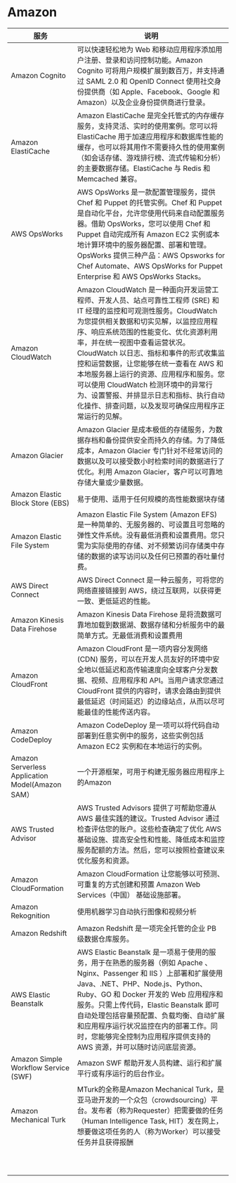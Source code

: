 # Amazon
|服务|说明|
| ------ | ------ |
|Amazon Cognito|可以快速轻松地为 Web 和移动应用程序添加用户注册、登录和访问控制功能。Amazon Cognito 可将用户规模扩展到数百万，并支持通过 SAML 2.0 和 OpenID Connect 使用社交身份提供商（如 Apple、Facebook、Google 和 Amazon）以及企业身份提供商进行登录。 |
|Amazon ElastiCache|Amazon ElastiCache 是完全托管式的内存缓存服务，支持灵活、实时的使用案例。您可以将 ElastiCache 用于加速应用程序和数据库性能的缓存，也可以将其用作不需要持久性的使用案例（如会话存储、游戏排行榜、流式传输和分析）的主要数据存储。ElastiCache 与 Redis 和 Memcached 兼容。|
|AWS OpsWorks|AWS OpsWorks 是一款配置管理服务，提供 Chef 和 Puppet 的托管实例。Chef 和 Puppet 是自动化平台，允许您使用代码来自动配置服务器。借助 OpsWorks，您可以使用 Chef 和 Puppet 自动完成所有 Amazon EC2 实例或本地计算环境中的服务器配置、部署和管理。OpsWorks 提供三种产品：AWS Opsworks for Chef Automate、AWS OpsWorks for Puppet Enterprise 和 AWS OpsWorks Stacks。|
|Amazon CloudWatch|Amazon CloudWatch 是一种面向开发运营工程师、开发人员、站点可靠性工程师 (SRE) 和 IT 经理的监控和可观测性服务。CloudWatch 为您提供相关数据和切实见解，以监控应用程序、响应系统范围的性能变化、优化资源利用率，并在统一视图中查看运营状况。CloudWatch 以日志、指标和事件的形式收集监控和运营数据，让您能够在统一查看在 AWS 和本地服务器上运行的资源、应用程序和服务。您可以使用 CloudWatch 检测环境中的异常行为、设置警报、并排显示日志和指标、执行自动化操作、排查问题，以及发现可确保应用程序正常运行的见解。|
|Amazon Glacier|Amazon Glacier 是成本极低的存储服务，为数据存档和备份提供安全而持久的存储。为了降低成本，Amazon Glacier 专门针对不经常访问的数据以及可以接受数小时检索时间的数据进行了优化。利用 Amazon Glacier，客户可以可靠地存储大量或少量数据。|
|Amazon Elastic Block Store (EBS)|易于使用、适用于任何规模的高性能数据块存储|
|Amazon Elastic File System|Amazon Elastic File System (Amazon EFS) 是一种简单的、无服务器的、可设置且可忽略的弹性文件系统。没有最低消费和设置费用。您只需为实际使用的存储、对不频繁访问存储类中存储的数据的读写访问以及任何已预置的吞吐量付费。|
|AWS Direct Connect|AWS Direct Connect 是一种云服务，可将您的网络直接链接到 AWS，绕过互联网，以获得更一致、更低延迟的性能。|
|Amazon Kinesis Data Firehose|Amazon Kinesis Data Firehose 是将流数据可靠地加载到数据湖、数据存储和分析服务中的最简单方式。无最低消费和设置费用|
|Amazon CloudFront|Amazon CloudFront 是一项内容分发网络 (CDN) 服务，可以在开发人员友好的环境中安全地以低延迟和高传输速度向全球客户分发数据、视频、应用程序和 API。当用户请求您通过 CloudFront 提供的内容时，请求会路由到提供最低延迟（时间延迟）的边缘站点，从而以尽可能最佳的性能传送内容。|
|Amazon CodeDeploy|Amazon CodeDeploy 是一项可以将代码自动部署到任意实例中的服务，这些实例包括 Amazon EC2 实例和在本地运行的实例。|
|Amazon Serverless Application Model(Amazon SAM）|一个开源框架，可用于构建无服务器应用程序上的Amazon|
|AWS Trusted Advisor|AWS Trusted Advisors 提供了可帮助您遵从 AWS 最佳实践的建议。Trusted Advisor 通过检查评估您的账户。这些检查确定了优化 AWS 基础设施、提高安全性和性能、降低成本和监控服务配额的方法。然后，您可以按照检查建议来优化服务和资源。|
|Amazon CloudFormation|Amazon CloudFormation 让您能够以可预测、可重复的方式创建和预置 Amazon Web Services（中国） 基础设施部署。|
|Amazon Rekognition|使用机器学习自动执行图像和视频分析|
|Amazon Redshift|Amazon Redshift 是一项完全托管的企业 PB 级数据仓库服务。|
|AWS Elastic Beanstalk|AWS Elastic Beanstalk 是一项易于使用的服务，用于在熟悉的服务器（例如 Apache 、Nginx、Passenger 和 IIS ）上部署和扩展使用 Java、.NET、PHP、Node.js、Python、Ruby、GO 和 Docker 开发的 Web 应用程序和服务。只需上传代码，Elastic Beanstalk 即可自动处理包括容量预配置、负载均衡、自动扩展和应用程序运行状况监控在内的部署工作。同时，您能够完全控制为应用程序提供支持的 AWS 资源，并可以随时访问底层资源。|
|Amazon Simple Workflow Service (SWF)|Amazon SWF 帮助开发人员构建、运行和扩展平行或有序运行的后台作业。|
|Amazon Mechanical Turk|MTurk的全称是Amazon Mechanical Turk，是亚马逊开发的一个众包（crowdsourcing）平台。发布者（称为Requester）把需要做的任务（Human Intelligence Task, HIT）发在网上，想要做这项任务的人（称为Worker）可以接受任务并且获得报酬|
|||
|||
|||
|||
|||
|||
|||
|||
|||
|||